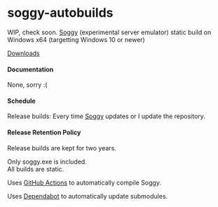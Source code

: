 # soggy-autobuilds

WIP, check soon.
[Soggy](https://github.com/LDAsuku/soggy) (experimental server emulator) static build on Windows x64 (targetting Windows 10 or newer)

[Downloads](https://github.com/phanhoang1366/soggy-autobuilds/releases)

#### Documentation
None, sorry :(

#### Schedule

Release builds: Every time [Soggy](https://github.com/LDAsuku/soggy) updates or I update the repository.

#### Release Retention Policy
Release builds are kept for two years.

Only soggy.exe is included.\
All builds are static.

Uses [GitHub Actions](https://github.com/features/actions) to automatically compile Soggy.

Uses [Dependabot](https://dependabot.com/) to automatically update submodules.
